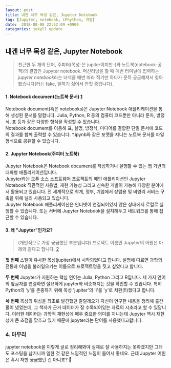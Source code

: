 ```yaml
---
layout: post
title: 내겐 너무 목성 같은, Jupyter Notebook
tag: [Jupyter, notebook, iPhython, 개발]
date:  2018-08-08 22:52:09 +0900  
categories: jekyll update
---
```


## 내겐 너무 목성 같은, Jupyter Notebook
> 친근한 두 개의 단어, 주피터(목성-은 jupiter이지만-)와 노트북(notebook-공책)의 결합인 Jupyter notebook. 머신러닝을 할 때 매번 터미널에 입력하는 *jupyter notebook*라는 녀석을 매번 따라 적기만 하다가 문득 궁금해져서 찾아봤습니다(라는 fake, 일하기 싫어서 딴짓 중입니다).

#### 1. Notebook document(노트북 문서) [1]
Notebook document(혹은 notebooks)은 Jupyter Notebook 애플리케이션을 통해 생성된 문서를 말합니다. Julia, Python, R 등의 컴퓨터 코드뿐만 아니라 문자, 방정식, 표 등과 같은 다양한 형식을 작성할 수 있습니다.  
Notebook document를 이용해 표, 설명, 방정식, 미디어를 결합한 단일 문서에 코드의 결과를 함께 출력할 수 있습니다. \*.ipynb와 같은 포맷을 지니는 노트북 문서를 파일 형식으로 공유할 수 있습니다. 

#### 2. Jupyter Notebook(주피터 노트북)
Jupyter Notebook은 Notebook document를 작성하거나 실행할 수 있는 웹 기반의 대화형 애플리케이션입니다.   
Jupyter라는 오픈 소스 소프트웨어 프로젝트의 메인 애플리이션인 Jupyter Notebook 직관적인 사용법, 재현 가능성 그리고 신속한 개발이 가능해 다양한 분야에서 활용되고 있습니다. 전 세계적으로 학계, 정부, 기업에서 상업용 및 비영리 서비스 구축을 위해 널리 사용되고 있습니다.  
Jupyter Notebook 애플리케이션은 인터넷이 연결되어있지 않은 상태에서 로컬로 실행할 수 있습니다. 또는 서버에 Jupyter Notebook을 설치해두고 네트워크를 통해 접근할 수 있습니다.  

#### 3. 왜 "Jupyter"인가요?
> (개인적으로 가장 궁금했던 부분입니다) 프로젝트 이름인 Jupyter의 어원은 아래와 같다고 합니다. [2]

**첫 번째** 스펠이 유사한 목성(jupiter)에서 시작되었다고 합니다. 설명에 따르면 과학의 전통과 이념을 불러일으키는 이름으로 프로젝트명을 짓고 싶었다고 합니다.

**두 번째** Jupyter가 지원하는 핵심 언어는 Julia, Python 그리고 R입니다. 세 가지 언어의 앞글자를 연결하면 절묘하게 jupyter와 비슷해지는 것을 확인할 수 있습니다. 특히 Python의 'y'를 존중하기 위해 목성 'jupiter'의 'i'를 'y'로 치환(!!)했다고 합니다.

**세 번째** 목성의 위성을 최초로 발견했던 갈릴레오가 자신이 연구한 내용을 정리해 출간물이 냈었는데, 그 책자가 근거 데이터가 잘 수록되어있는 자료의 시초라고 할 수 있답니다. 이러한 데이터는 과학적 재현성에 매우 중요한 의미를 지니는데 Jupyter 역시 재현성에 큰 초점을 맞추고 있기 때문에 jupyter라는 단어를 사용했다고합니다.

### 4. 마무리 
jupyter notebook을 이렇게 글로 정리해봐야 실제로 잘 사용하지는 못하겠지만 그래도 포스팅을 남기니까 일한 것 같은 느낌적인 느낌이 들어서 좋네요. 근데 Jupyter 어원은 혹시 저만 궁금했던 건 아니죠? 🤭

[1]:http://jupyter-notebook.readthedocs.io/en/stable/examples/Notebook/What%20is%20the%20Jupyter%20Notebook.html#Introduction
[2]:https://github.com/jupyter/design/wiki/Jupyter-Logo
